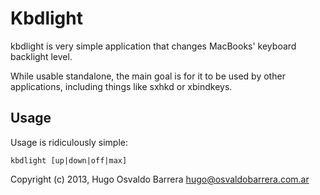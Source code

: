 Kbdlight
========

kbdlight is very simple application that changes MacBooks' keyboard
backlight level.

While usable standalone, the main goal is for it to be used by other
applications, including things like sxhkd or xbindkeys.

Usage
-----
Usage is ridiculously simple:

    kbdlight [up|down|off|max]


Copyright (c) 2013, Hugo Osvaldo Barrera <hugo@osvaldobarrera.com.ar>
